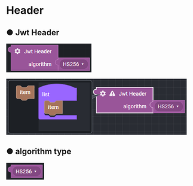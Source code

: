 # Header

## ● Jwt Header

![](../../../.gitbook/assets/image%20%28272%29.png)

![](../../../.gitbook/assets/image%20%28290%29.png)

## ● algorithm type

![](../../../.gitbook/assets/image%20%28262%29.png)

